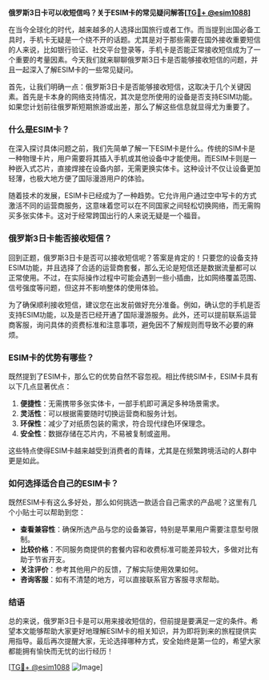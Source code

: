**俄罗斯3日卡可以收短信吗？关于ESIM卡的常见疑问解答[[TG💪+ @esim1088](https://t.me/s/esim1088)]**

在当今全球化的时代，越来越多的人选择出国旅行或者工作。而当提到出国必备工具时，手机卡无疑是一个绕不开的话题。尤其是对于那些需要在国外接收重要短信的人来说，比如银行验证、社交平台登录等，手机卡是否能正常接收短信成为了一个重要的考量因素。今天我们就来聊聊俄罗斯3日卡是否能够接收短信的问题，并且一起深入了解ESIM卡的一些常见疑问。

首先，让我们明确一点：俄罗斯3日卡是否能够接收短信，这取决于几个关键因素。首先是卡本身的网络支持情况，其次是您所使用的设备是否支持ESIM功能。如果您计划前往俄罗斯短期旅游或出差，那么了解这些信息就显得尤为重要了。

### 什么是ESIM卡？

在深入探讨具体问题之前，我们先简单了解一下ESIM卡是什么。传统的SIM卡是一种物理卡片，用户需要将其插入手机或其他设备中才能使用。而ESIM卡则是一种嵌入式芯片，直接焊接在设备内部，无需更换实体卡。这种设计不仅让设备更加轻薄，也极大地方便了国际漫游用户的体验。

随着技术的发展，ESIM卡已经成为了一种趋势。它允许用户通过空中写卡的方式激活不同的运营商服务，这意味着您可以在不同国家之间轻松切换网络，而无需购买多张实体卡。这对于经常跨国出行的人来说无疑是一个福音。

### 俄罗斯3日卡能否接收短信？

回到正题，俄罗斯3日卡是否可以接收短信呢？答案是肯定的！只要您的设备支持ESIM功能，并且选择了合适的运营商套餐，那么无论是短信还是数据流量都可以正常使用。不过，在实际操作过程中可能会遇到一些小插曲，比如网络覆盖范围、信号强度等问题，但这并不影响整体的使用体验。

为了确保顺利接收短信，建议您在出发前做好充分准备。例如，确认您的手机是否支持ESIM功能，以及是否已经开通了国际漫游服务。此外，还可以提前联系运营商客服，询问具体的资费标准和注意事项，避免因不了解规则而导致不必要的麻烦。

### ESIM卡的优势有哪些？

既然提到了ESIM卡，那么它的优势自然不容忽视。相比传统SIM卡，ESIM卡具有以下几点显著优点：

1. **便捷性**：无需携带多张实体卡，一部手机即可满足多种场景需求。
2. **灵活性**：可以根据需要随时切换运营商和服务计划。
3. **环保性**：减少了对纸质包装的需求，符合现代绿色环保理念。
4. **安全性**：数据存储在芯片内，不易被复制或盗用。

这些特点使得ESIM卡越来越受到消费者的青睐，尤其是在频繁跨境活动的人群中更是如此。

### 如何选择适合自己的ESIM卡？

既然ESIM卡有这么多好处，那么如何挑选一款适合自己需求的产品呢？这里有几个小贴士可以帮助到您：

- **查看兼容性**：确保所选产品与您的设备兼容，特别是苹果用户需要注意型号限制。
- **比较价格**：不同服务商提供的套餐内容和收费标准可能差异较大，多做对比有助于节省开支。
- **关注评价**：参考其他用户的反馈，了解实际使用效果如何。
- **咨询客服**：如有不清楚的地方，可以直接联系官方客服寻求帮助。

### 结语

总的来说，俄罗斯3日卡是可以用来接收短信的，但前提是要满足一定的条件。希望本文能够帮助大家更好地理解ESIM卡的相关知识，并为即将到来的旅程提供实用指导。最后再次提醒大家，无论选择哪种方式，安全始终是第一位的，希望大家都能拥有愉快而无忧的出行经历！

[[TG💪+ @esim1088](https://t.me/s/esim1088) ![Image](https://i.postimg.cc/4NQfJmqS/Snipaste-2025-05-13-00-14-12.png)]